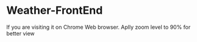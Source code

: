# Weather-FrontEnd
If you are visiting it on Chrome Web browser. Aplly zoom level to 90% for better view
